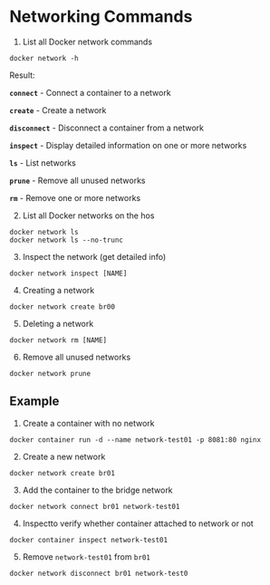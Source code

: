 # Networking Commands
1. List all Docker network commands
```
docker network -h
```
Result:

**`connect`** - Connect a container to a network

**`create`** - Create a network

**`disconnect`** - Disconnect a container from a network

**`inspect`** - Display detailed information on one or more networks

**`ls`** - List networks

**`prune`** - Remove all unused networks

**`rm`** - Remove one or more networks

2. List all Docker networks on the hos
```
docker network ls
docker network ls --no-trunc
```
3. Inspect the network (get detailed info)
```
docker network inspect [NAME]
```
4. Creating a network
```
docker network create br00
```
5. Deleting a network
```
docker network rm [NAME]
```
6. Remove all unused networks
```
docker network prune
```

## Example
1. Create a container with no network
```
docker container run -d --name network-test01 -p 8081:80 nginx
```
2. Create a new network
```
docker network create br01
```
3. Add the container to the bridge network
```
docker network connect br01 network-test01
```
4. Inspectto verify whether container attached to network or not
```
docker container inspect network-test01
```
5. Remove `network-test01` from `br01`
```
docker network disconnect br01 network-test0
```
